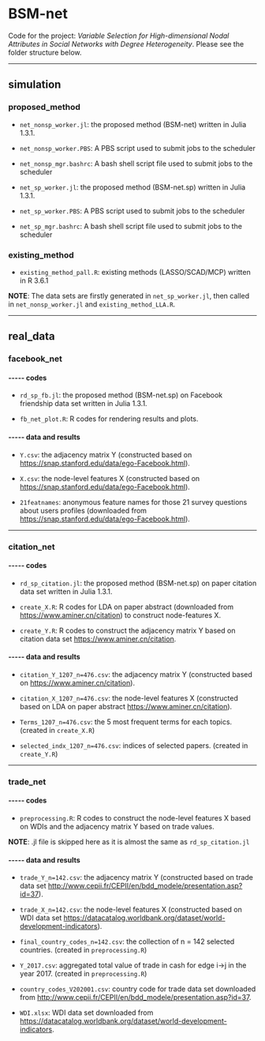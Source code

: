 # BSM-net
Code for the project: *Variable Selection for High-dimensional Nodal Attributes in Social Networks with Degree Heterogeneity*. Please see the folder structure below. 

---------------------------------------------------------------------------------------
## simulation

### proposed_method

* `net_nonsp_worker.jl`: the proposed method (BSM-net) written in Julia 1.3.1.

* `net_nonsp_worker.PBS`: A PBS script used to submit jobs to the scheduler

* `net_nonsp_mgr.bashrc`: A bash shell script file used to submit jobs to the scheduler

* `net_sp_worker.jl`: the proposed method (BSM-net.sp) written in Julia 1.3.1.

* `net_sp_worker.PBS`: A PBS script used to submit jobs to the scheduler

* `net_sp_mgr.bashrc`: A bash shell script file used to submit jobs to the scheduler

### existing_method

* `existing_method_pall.R`: existing methods (LASSO/SCAD/MCP) written in R 3.6.1
    

**NOTE**: The data sets are firstly generated in `net_sp_worker.jl`, then called in `net_nonsp_worker.jl` and `existing_method_LLA.R`.

-------------------------------------------------------------------------------------------

## real_data

### facebook_net

#### ----- codes

* `rd_sp_fb.jl`: the proposed method (BSM-net.sp) on Facebook friendship data set written in Julia 1.3.1.

* `fb_net_plot.R`: R codes for rendering results and plots.

#### ----- data and results

* `Y.csv`: the adjacency matrix Y (constructed based on https://snap.stanford.edu/data/ego-Facebook.html).

* `X.csv`: the node-level features X (constructed based on https://snap.stanford.edu/data/ego-Facebook.html).

* `21featnames`: anonymous feature names for those 21 survey questions about users profiles (downloaded from https://snap.stanford.edu/data/ego-Facebook.html).

 ---------------------------------------------------------------------------------------------------------------------------------
 
### citation_net

#### ----- codes

* `rd_sp_citation.jl`: the proposed method (BSM-net.sp) on paper citation data set written in Julia 1.3.1.

* `create_X.R`: R codes for LDA on paper abstract (downloaded from https://www.aminer.cn/citation) to construct node-features X.

* `create_Y.R`: R codes to construct the adjacency matrix Y based on citation data set https://www.aminer.cn/citation.

#### ----- data and results

* `citation_Y_1207_n=476.csv`: the adjacency matrix Y (constructed based on https://www.aminer.cn/citation).

* `citation_X_1207_n=476.csv`: the node-level features X (constructed based on LDA on paper abstract https://www.aminer.cn/citation).

* `Terms_1207_n=476.csv`: the 5 most frequent terms for each topics. (created in `create_X.R`)

* `selected_indx_1207_n=476.csv`: indices of selected papers. (created in `create_Y.R`)

 ---------------------------------------------------------------------------------------------------------------------------------

### trade_net

#### ----- codes

* `preprocessing.R`: R codes to construct the node-level features X based on WDIs and the adjacency matrix Y based on trade values.

**NOTE**: .jl file is skipped here as it is almost the same as `rd_sp_citation.jl`

#### ----- data and results

* `trade_Y_n=142.csv`: the adjacency matrix Y (constructed based on trade data set http://www.cepii.fr/CEPII/en/bdd_modele/presentation.asp?id=37).

* `trade_X_n=142.csv`: the node-level features X (constructed based on WDI data set https://datacatalog.worldbank.org/dataset/world-development-indicators).

* `final_country_codes_n=142.csv`: the collection of n = 142 selected countries. (created in `preprocessing.R`)

* `Y_2017.csv`: aggregated total value of trade in cash for edge i->j in the year 2017. (created in `preprocessing.R`)

* `country_codes_V202001.csv`: country code for trade data set downloaded from http://www.cepii.fr/CEPII/en/bdd_modele/presentation.asp?id=37.

* `WDI.xlsx`: WDI data set downloaded from https://datacatalog.worldbank.org/dataset/world-development-indicators.

